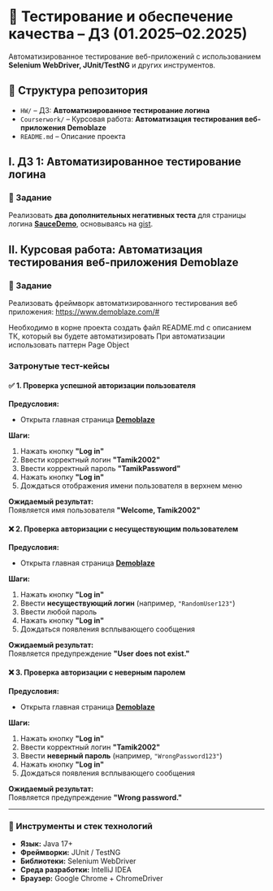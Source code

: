 # 🧪 Тестирование и обеспечение качества – ДЗ (01.2025–02.2025)

Автоматизированное тестирование веб-приложений с использованием **Selenium WebDriver, JUnit/TestNG** и других инструментов.

## 📌 Структура репозитория
- `HW/` – ДЗ: **Автоматизированное тестирование логина**
- `Courserwork/` – Курсовая работа: **Автоматизация тестирования веб-приложения Demoblaze**
- `README.md` – Описание проекта  

## I. ДЗ 1: Автоматизированное тестирование логина

### 🔹 Задание
Реализовать **два дополнительных негативных теста** для страницы логина **[SauceDemo](https://www.saucedemo.com/)**, основываясь на [gist](https://gist.github.com/borodicht/19238c0f64c22984cec7c83d7db27c93).  

## II. Курсовая работа: Автоматизация тестирования веб-приложения Demoblaze

### 🔹 Задание
Реализовать фреймворк автоматизированного тестирования веб приложения:
https://www.demoblaze.com/#

Необходимо в корне проекта создать файл README.md с описанием ТК, который вы будете автоматизировать
При автоматизации использовать паттерн Page Object

### **Затронутые тест-кейсы**

#### **✅ 1. Проверка успешной авторизации пользователя**
**Предусловия:**
- Открыта главная страница **[Demoblaze](https://www.demoblaze.com/#)**

**Шаги:**
1. Нажать кнопку **"Log in"**
2. Ввести корректный логин **"Tamik2002"**
3. Ввести корректный пароль **"TamikPassword"**
4. Нажать кнопку **"Log in"**
5. Дождаться отображения имени пользователя в верхнем меню

**Ожидаемый результат:**  
Появляется имя пользователя **"Welcome, Tamik2002"**


#### **❌ 2. Проверка авторизации с несуществующим пользователем**
**Предусловия:**
- Открыта главная страница **[Demoblaze](https://www.demoblaze.com/#)**

**Шаги:**
1. Нажать кнопку **"Log in"**
2. Ввести **несуществующий логин** (например, `"RandomUser123"`)
3. Ввести любой пароль
4. Нажать кнопку **"Log in"**
5. Дождаться появления всплывающего сообщения

**Ожидаемый результат:**  
Появляется предупреждение **"User does not exist."**


#### **❌ 3. Проверка авторизации с неверным паролем**
**Предусловия:**
- Открыта главная страница **[Demoblaze](https://www.demoblaze.com/#)**

**Шаги:**
1. Нажать кнопку **"Log in"**
2. Ввести корректный логин **"Tamik2002"**
3. Ввести **неверный пароль** (например, `"WrongPassword123"`)
4. Нажать кнопку **"Log in"**
5. Дождаться появления всплывающего сообщения

**Ожидаемый результат:**  
Появляется предупреждение **"Wrong password."**

---

### 🔹 Инструменты и стек технологий
- **Язык:** Java 17+
- **Фреймворки:** JUnit / TestNG
- **Библиотеки:** Selenium WebDriver
- **Среда разработки:** IntelliJ IDEA
- **Браузер:** Google Chrome + ChromeDriver
